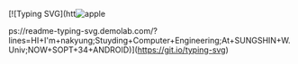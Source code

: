 
[![Typing SVG](htt![apple](https://github.com/nagaeng/nagaeng/assets/109855280/e4c6cdba-ca43-4260-b98e-990e5868a3f2)

ps://readme-typing-svg.demolab.com/?lines=HI+I'm+nakyung;Stuyding+Computer+Engineering;At+SUNGSHIN+W.Univ;NOW+SOPT+34+ANDROID)](https://git.io/typing-svg)

<!--

- 🔭 I’m currently studying at ...
SUNGSHIN WOMEN'S UNIV. 
- 🌱 I’m currently learning ...
Computer Engineering
-->

